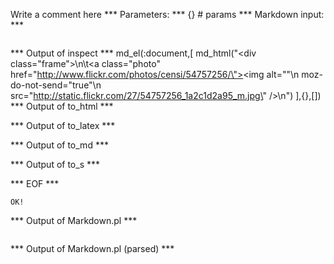Write a comment here
*** Parameters: ***
{} # params 
*** Markdown input: ***
<div class="frame">
	<a  class="photo" href="http://www.flickr.com/photos/censi/54757256/"><img alt=""
  moz-do-not-send="true"
  src="http://static.flickr.com/27/54757256_1a2c1d2a95_m.jpg" /></a>
</div>


*** Output of inspect ***
md_el(:document,[
	md_html("<div class=\"frame\">\n\t<a  class=\"photo\" href=\"http://www.flickr.com/photos/censi/54757256/\"><img alt=\"\"\n  moz-do-not-send=\"true\"\n  src=\"http://static.flickr.com/27/54757256_1a2c1d2a95_m.jpg\" /></a>\n</div>")
],{},[])
*** Output of to_html ***
<div class='frame'>
	<a href='http://www.flickr.com/photos/censi/54757256/' class='photo'><img src='http://static.flickr.com/27/54757256_1a2c1d2a95_m.jpg' moz-do-not-send='true' alt='' /></a>
</div>
*** Output of to_latex ***

*** Output of to_md ***

*** Output of to_s ***

*** EOF ***



	OK!



*** Output of Markdown.pl ***
<div class="frame">
    <a  class="photo" href="http://www.flickr.com/photos/censi/54757256/"><img alt=""
  moz-do-not-send="true"
  src="http://static.flickr.com/27/54757256_1a2c1d2a95_m.jpg" /></a>
</div>

*** Output of Markdown.pl (parsed) ***
<div class='frame'
     ><a href='http://www.flickr.com/photos/censi/54757256/' class='photo'
       ><img src='http://static.flickr.com/27/54757256_1a2c1d2a95_m.jpg' moz-do-not-send='true' alt=''/
     ></a
   ></div
 >